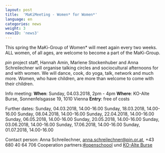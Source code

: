 ```yaml
---
layout: post
title:  'MaKiMeeting - Women* for Women*'
language: en
categories: news
weight: 3
newsID: 'news3'
---
```


This spring the MaKi-Group of Women* will meet again every two weeks. ALL women, of all ages, are welcome to become a part of the MaKi-Group.

*pin* project staff, Hannah Amin, Marlene Stockenhuber and Anna Schreilechner will organise talking circles and sociocultural afternoons for and with women. We will dance, cook, do yoga, talk, network and much more. Women, who have children, are more than welcome to come with their children. 

Info meeting:
**When**: Sunday, 04.03.2018, 2pm - 4pm
**Where**: KO-Alte Burse, Sonnenfelsgasse 19, 1010 Vienna
**Entry**: free of costs

Further dates: 
Sunday, 04.03.2018, 14.00-16.00
Sunday, 18.03.2018, 14.00-16.00
Sunday, 08.04.2018, 14.00-16.00
Sunday, 22.04.2018, 14.00-16.00
Sunday, 06.05.2018, 14.00-16.00
Sunday, 20.05.2018, 14.00-16.00
Sunday, 03.06.2018, 14.00-16.00
Sunday, 17.06.2018, 14.00-16.00
Sunday, 01.07.2018, 14.00-16.00

Contact person: Anna Schreilechner, anna.schreilechner@pin.or.at, +43 680 40 64 706
Cooperation partners:[#openschoool](http://www.openschoool.org) und [KO-Alte Burse](http://www.ko-alteburse.at) 
